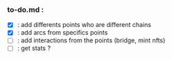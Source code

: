 ### to-do.md : 

- [x] : add differents points who are different chains
- [x] : add arcs from specifics points
- [ ] : add interactions from the points (bridge, mint nfts)
- [ ] : get stats ? 